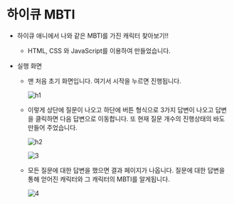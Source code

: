 # 하이큐 MBTI

- 하이큐 애니에서 나와 같은 MBTI를 가진 캐릭터 찾아보기!!

  - HTML, CSS 와 JavaScript를 이용하여 만들었습니다.

- 실행 화면

  - 맨 처음 초기 화면입니다. 여기서 시작을 누르면 진행됩니다.

    ![h1](https://user-images.githubusercontent.com/81172451/156977999-0d555c29-fe49-4ed0-a4d9-358d4d803c38.png)

  - 이렇게 상단에 질문이 나오고 하단에 버튼 형식으로 3가지 답변이 나오고 답변을 클릭하면 다음 답변으로 이동합니다. 또 현재 질문 개수의 진행상태의 바도 만들어 주었습니다.

    ![h2](https://user-images.githubusercontent.com/81172451/156978003-9d226316-5b55-4d38-8531-129325b4fd82.png)

    ![3](https://user-images.githubusercontent.com/81172451/156978009-ac8226eb-847b-4753-980c-38b5402d0647.png)
  - 모든 질문에 대한 답변을 했으면 결과 페이지가 나옵니다. 질문에 대한 답변을 통해 얻어진 캐릭터와 그 캐릭터의 MBTI를 알게됩니다.

    ![4](https://user-images.githubusercontent.com/81172451/156978014-30d9c192-06a3-47a0-b180-b0ef4c902533.png)
